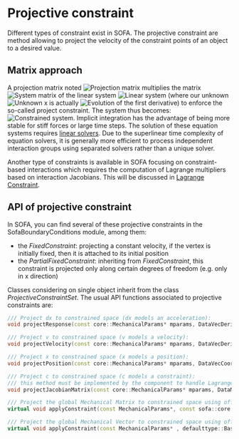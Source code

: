 Projective constraint
=====================

Different types of constraint exist in SOFA. The projective constraint are method allowing to project the velocity of the constraint points of an object to a desired value.


Matrix approach
---------------

A projection matrix noted <img src="https://latex.codecogs.com/gif.latex?$$\mathbf{P}$$" title="Projection matrix" /> multiplies the matrix <img src="https://latex.codecogs.com/gif.latex?$$\mathbf{A}$$" title="System matrix" /> of the linear system <img src="https://latex.codecogs.com/gif.latex?$$\mathbf{A}x=b$$" title="Linear system" /> (where our unknown <img src="https://latex.codecogs.com/gif.latex?$$x$$" title="Unknown x" /> is actually <img src="https://latex.codecogs.com/gif.latex?$$\Delta{v}$$" title="Evolution of the first derivative" />) to enforce the so-called project constraint. The system thus becomes: <img src="https://latex.codecogs.com/gif.latex?$$\mathbf{P}^T\mathbf{A}\mathbf{P}~\Deltav=\mathbf{P}^Tb$$" title="Constrained system" />. Implicit integration has the advantage of being more stable for stiff forces or large time steps. The solution of these equation systems requires [linear solvers](https://www.sofa-framework.org/community/doc/main-principles/system-resolution/linear-solvers/). Due to the superlinear time complexity of equation solvers, it is generally more efficient to process independent interaction groups using separated solvers rather than a unique solver.

Another type of constraints is available in SOFA focusing on constraint-based interactions which requires the computation of Lagrange multipliers based on interaction Jacobians. This will be discussed in [Lagrange Constraint](https://www.sofa-framework.org/community/doc/main-principles/constraints/lagrange-constraint/).



API of projective constraint
----------------------------

In SOFA, you can find several of these projective constraints in the SofaBoundaryConditions module, among them:
  - the _FixedConstraint_: projecting a constant velocity, if the vertex is initially fixed, then it is attached to its initial position
  - the _PartialFixedConstraint_: inheriting from _FixedConstraint_, this constraint is projected only along certain degrees of freedom (e.g. only in x direction)

Classes considering on single object inherit from the class _ProjectiveConstraintSet_. The usual API functions associated to projective constraints are:

``` cpp
/// Project dx to constrained space (dx models an acceleration):
void projectResponse(const core::MechanicalParams* mparams, DataVecDeriv& resData);

/// Project v to constrained space (v models a velocity):
void projectVelocity(const core::MechanicalParams* mparams, DataVecDeriv& vData);

/// Project x to constrained space (x models a position):
void projectPosition(const core::MechanicalParams* mparams, DataVecCoord& xData);

/// Project c to constrained space (c models a constraint):
/// this method must be implemented by the component to handle Lagrange Multiplier based constraint
void projectJacobianMatrix(const core::MechanicalParams* mparams, DataMatrixDeriv& cData);

/// Project the global Mechanical Matrix to constrained space using offset parameter
virtual void applyConstraint(const MechanicalParams*, const sofa::core::behavior::MultiMatrixAccessor*)

/// Project the global Mechanical Vector to constrained space using offset parameter
virtual void applyConstraint(const MechanicalParams* , defaulttype::BaseVector*, const sofa::core::behavior::MultiMatrixAccessor*)
```